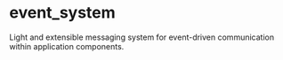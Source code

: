 # event_system
Light and extensible messaging system for event-driven communication within application components.
